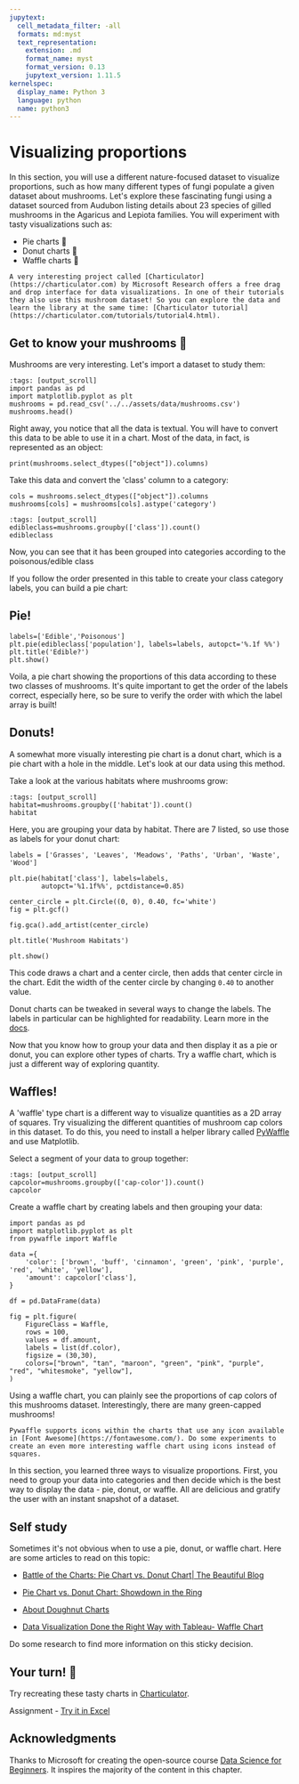 ```yaml
---
jupytext:
  cell_metadata_filter: -all
  formats: md:myst
  text_representation:
    extension: .md
    format_name: myst
    format_version: 0.13
    jupytext_version: 1.11.5
kernelspec:
  display_name: Python 3
  language: python
  name: python3
---
```


# Visualizing proportions

In this section, you will use a different nature-focused dataset to visualize proportions, such as how many different types of fungi populate a given dataset about mushrooms. Let's explore these fascinating fungi using a dataset sourced from Audubon listing details about 23 species of gilled mushrooms in the Agaricus and Lepiota families. You will experiment with tasty visualizations such as:

- Pie charts 🥧
- Donut charts 🍩
- Waffle charts 🧇

```{seealso}
A very interesting project called [Charticulator](https://charticulator.com) by Microsoft Research offers a free drag and drop interface for data visualizations. In one of their tutorials they also use this mushroom dataset! So you can explore the data and learn the library at the same time: [Charticulator tutorial](https://charticulator.com/tutorials/tutorial4.html).
```

## Get to know your mushrooms 🍄

Mushrooms are very interesting. Let's import a dataset to study them:

```{code-cell}
:tags: [output_scroll]
import pandas as pd
import matplotlib.pyplot as plt
mushrooms = pd.read_csv('../../assets/data/mushrooms.csv')
mushrooms.head()
```

Right away, you notice that all the data is textual. You will have to convert this data to be able to use it in a chart. Most of the data, in fact, is represented as an object:

```{code-cell}
print(mushrooms.select_dtypes(["object"]).columns)
```

Take this data and convert the 'class' column to a category:

```{code-cell}
cols = mushrooms.select_dtypes(["object"]).columns
mushrooms[cols] = mushrooms[cols].astype('category')
```

```{code-cell}
:tags: [output_scroll]
edibleclass=mushrooms.groupby(['class']).count()
edibleclass
```

Now, you can see that it has been grouped into categories according to the poisonous/edible class

If you follow the order presented in this table to create your class category labels, you can build a pie chart:

## Pie!

```{code-cell}
labels=['Edible','Poisonous']
plt.pie(edibleclass['population'], labels=labels, autopct='%.1f %%')
plt.title('Edible?')
plt.show()
```

Voila, a pie chart showing the proportions of this data according to these two classes of mushrooms. It's quite important to get the order of the labels correct, especially here, so be sure to verify the order with which the label array is built!

## Donuts!

A somewhat more visually interesting pie chart is a donut chart, which is a pie chart with a hole in the middle. Let's look at our data using this method.

Take a look at the various habitats where mushrooms grow:

```{code-cell}
:tags: [output_scroll]
habitat=mushrooms.groupby(['habitat']).count()
habitat
```

Here, you are grouping your data by habitat. There are 7 listed, so use those as labels for your donut chart:

```{code-cell}
labels = ['Grasses', 'Leaves', 'Meadows', 'Paths', 'Urban', 'Waste', 'Wood']

plt.pie(habitat['class'], labels=labels,
        autopct='%1.1f%%', pctdistance=0.85)
  
center_circle = plt.Circle((0, 0), 0.40, fc='white')
fig = plt.gcf()

fig.gca().add_artist(center_circle)
  
plt.title('Mushroom Habitats')
  
plt.show()
```

This code draws a chart and a center circle, then adds that center circle in the chart. Edit the width of the center circle by changing `0.40` to another value.

Donut charts can be tweaked in several ways to change the labels. The labels in particular can be highlighted for readability. Learn more in the [docs](https://matplotlib.org/stable/gallery/pie_and_polar_charts/pie_and_donut_labels.html?highlight=donut).

Now that you know how to group your data and then display it as a pie or donut, you can explore other types of charts. Try a waffle chart, which is just a different way of exploring quantity.

## Waffles!

A 'waffle' type chart is a different way to visualize quantities as a 2D array of squares. Try visualizing the different quantities of mushroom cap colors in this dataset. To do this, you need to install a helper library called [PyWaffle](https://pypi.org/project/pywaffle/) and use Matplotlib.

Select a segment of your data to group together:

```{code-cell}
:tags: [output_scroll]
capcolor=mushrooms.groupby(['cap-color']).count()
capcolor
```

Create a waffle chart by creating labels and then grouping your data:

```{code-cell}
import pandas as pd
import matplotlib.pyplot as plt
from pywaffle import Waffle
  
data ={
    'color': ['brown', 'buff', 'cinnamon', 'green', 'pink', 'purple', 'red', 'white', 'yellow'],
    'amount': capcolor['class'],
}
  
df = pd.DataFrame(data)
  
fig = plt.figure(
    FigureClass = Waffle,
    rows = 100,
    values = df.amount,
    labels = list(df.color),
    figsize = (30,30),
    colors=["brown", "tan", "maroon", "green", "pink", "purple", "red", "whitesmoke", "yellow"],
)
```

Using a waffle chart, you can plainly see the proportions of cap colors of this mushrooms dataset. Interestingly, there are many green-capped mushrooms!

```{seealso}
Pywaffle supports icons within the charts that use any icon available in [Font Awesome](https://fontawesome.com/). Do some experiments to create an even more interesting waffle chart using icons instead of squares.
```

In this section, you learned three ways to visualize proportions. First, you need to group your data into categories and then decide which is the best way to display the data - pie, donut, or waffle. All are delicious and gratify the user with an instant snapshot of a dataset.

## Self study

Sometimes it's not obvious when to use a pie, donut, or waffle chart. Here are some articles to read on this topic:

* [Battle of the Charts: Pie Chart vs. Donut Chart| The Beautiful Blog](https://www.beautiful.ai/blog/battle-of-the-charts-pie-chart-vs-donut-chart)

* [Pie Chart vs. Donut Chart: Showdown in the Ring](https://medium.com/@hypsypops/pie-chart-vs-donut-chart-showdown-in-the-ring-5d24fd86a9ce)

* [About Doughnut Charts](https://www.mit.edu/~mbarker/formula1/f1help/11-ch-c6.htm)

* [Data Visualization Done the Right Way with Tableau- Waffle Chart](https://medium.datadriveninvestor.com/data-visualization-done-the-right-way-with-tableau-waffle-chart-fdf2a19be402)

Do some research to find more information on this sticky decision.

## Your turn! 🚀

Try recreating these tasty charts in [Charticulator](https://charticulator.com).

Assignment - [Try it in Excel](../../assignments/data-science/try-it-in-excel.md)

## Acknowledgments

Thanks to Microsoft for creating the open-source course [Data Science for Beginners](https://github.com/microsoft/Data-Science-For-Beginners). It inspires the majority of the content in this chapter.
